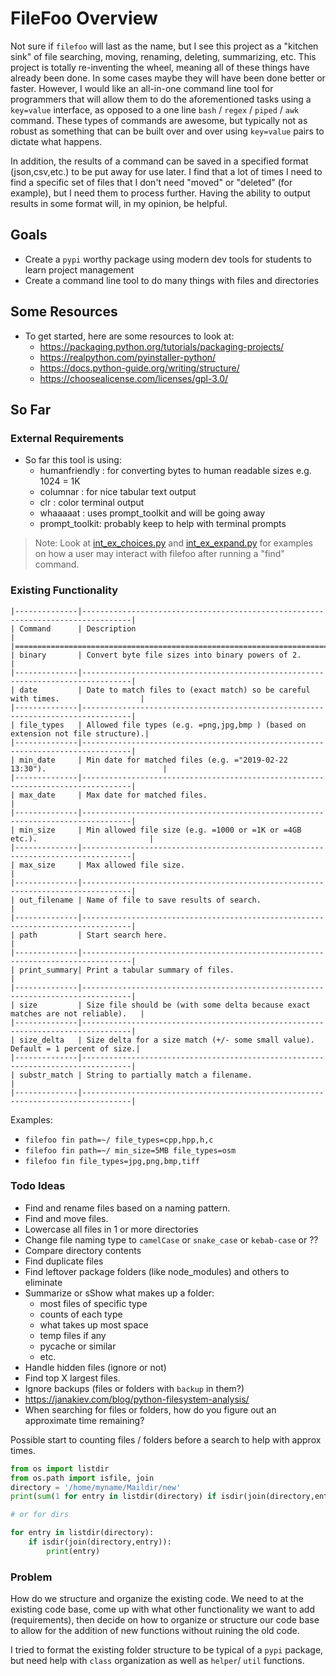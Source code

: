 # FileFoo Overview

Not sure if `filefoo` will last as the name, but I see this project as a "kitchen sink" of file searching, moving, renaming, deleting, summarizing, etc. This project is totally re-inventing the wheel, meaning all of these things have already been done. In some cases maybe they will have been done better or faster. However, I would like an all-in-one command line tool for programmers that will allow them to do the aforementioned tasks using a `key=value` interface, as opposed to a one line `bash` / `regex` / `piped` / `awk` command. These types of commands are awesome, but typically not as robust as something that can be built over and over using `key=value` pairs to dictate what happens. 

In addition, the results of a command can be saved in a specified format (json,csv,etc.) to be put away for use later. I find that a lot of times I need to find a specific set of files that I don't need "moved" or "deleted" (for example), but I need them to process further. Having the ability to output results in some format will, in my opinion, be helpful.

## Goals

- Create a `pypi` worthy package using modern dev tools for students to learn project management
- Create a command line tool to do many things with files and directories

## Some Resources 

- To get started, here are some resources to look at:
  - https://packaging.python.org/tutorials/packaging-projects/
  - https://realpython.com/pyinstaller-python/
  - https://docs.python-guide.org/writing/structure/
  - https://choosealicense.com/licenses/gpl-3.0/

## So Far

### External Requirements

- So far this tool is using:
  - humanfriendly : for converting bytes to human readable sizes e.g. 1024 = 1K
  - columnar      : for nice tabular text output
  - clr           : color terminal output
  - whaaaaat      : uses prompt_toolkit and will be going away
  - prompt_toolkit: probably keep to help with terminal prompts

>Note: Look at [int_ex_choices.py](./playground/int_ex_choices.py) and [int_ex_expand.py](./playground/int_ex_expand.py) for examples on how a user may interact with filefoo after running a "find" command.


### Existing Functionality

```
|--------------|---------------------------------------------------------------------------------|
| Command      | Description                                                                     |
|================================================================================================|
| binary       | Convert byte file sizes into binary powers of 2.                                |
|--------------|---------------------------------------------------------------------------------|
| date         | Date to match files to (exact match) so be careful with times.                  |
|--------------|---------------------------------------------------------------------------------|
| file_types   | Allowed file types (e.g. =png,jpg,bmp ) (based on extension not file structure).|
|--------------|---------------------------------------------------------------------------------|
| min_date     | Min date for matched files (e.g. ="2019-02-22 13:30").                          |
|--------------|---------------------------------------------------------------------------------|
| max_date     | Max date for matched files.                                                     |
|--------------|---------------------------------------------------------------------------------|
| min_size     | Min allowed file size (e.g. =1000 or =1K or =4GB etc.).                         |
|--------------|---------------------------------------------------------------------------------|
| max_size     | Max allowed file size.                                                          |
|--------------|---------------------------------------------------------------------------------|
| out_filename | Name of file to save results of search.                                         |
|--------------|---------------------------------------------------------------------------------|
| path         | Start search here.                                                              |
|--------------|---------------------------------------------------------------------------------|
| print_summary| Print a tabular summary of files.                                               |
|--------------|---------------------------------------------------------------------------------|
| size         | Size file should be (with some delta because exact matches are not reliable).   |
|--------------|---------------------------------------------------------------------------------|
| size_delta   | Size delta for a size match (+/- some small value). Default = 1 percent of size.|
|--------------|---------------------------------------------------------------------------------|
| substr_match | String to partially match a filename.                                           |
|--------------|---------------------------------------------------------------------------------|
```

Examples:

- `filefoo fin path=~/ file_types=cpp,hpp,h,c`
- `filefoo fin path=~/ min_size=5MB file_types=osm`
- `filefoo fin file_types=jpg,png,bmp,tiff`


### Todo Ideas

- Find and rename files based on a naming pattern.
- Find and move files.
- Lowercase all files in 1 or more directories
- Change file naming type to `camelCase` or `snake_case` or `kebab-case` or ??
- Compare directory contents
- Find duplicate files
- Find leftover package folders (like node_modules) and others to eliminate
- Summarize or sShow what makes up a folder: 
  - most files of specific type
  - counts of each type
  - what takes up most space
  - temp files if any
  - pycache or similar
  - etc.
- Handle hidden files (ignore or not)
- Find top X largest files.
- Ignore backups (files or folders with `backup` in them?)
- https://janakiev.com/blog/python-filesystem-analysis/
- When searching for files or folders, how do you figure out an approximate time remaining? 

Possible start to counting files / folders before a search to help with approx times.
```python
from os import listdir
from os.path import isfile, join
directory = '/home/myname/Maildir/new'
print(sum(1 for entry in listdir(directory) if isdir(join(directory,entry))))

# or for dirs

for entry in listdir(directory):
    if isdir(join(directory,entry)):
        print(entry)
```


### Problem

How do we structure and organize the existing code. We need to at the existing code base, come up with what other functionality we want to add (requirements), then decide on how to organize or structure our code base to allow for the addition of new functions without ruining the old code.

I tried to format the existing folder structure to be typical of a `pypi` package, but need help with `class` organization as well as `helper`/ `util` functions.

